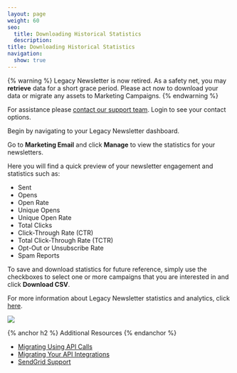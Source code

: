 ```yaml
---
layout: page
weight: 60
seo:
  title: Downloading Historical Statistics
  description:
title: Downloading Historical Statistics
navigation:
  show: true
---
```

{% warning %}
Legacy Newsletter is now retired.
As a safety net, you may **retrieve** data for a short grace period. Please act now to download your data or migrate any assets to Marketing Campaigns.
{% endwarning %}

For assistance please [contact our support team](https://support.sendgrid.com/). Login to see your contact options.

Begin by navigating to your Legacy Newsletter dashboard.

Go to **Marketing Email** and click **Manage** to view the statistics for your newsletters.

Here you will find a quick preview of your newsletter engagement and statistics such as:

* Sent
* Opens
* Open Rate
* Unique Opens
* Unique Open Rate
* Total Clicks
* Click-Through Rate (CTR)
* Total Click-Through Rate (TCTR)
* Opt-Out or Unsubscribe Rate
* Spam Reports

To save and download statistics for future reference, simply use the checkboxes to select one or more campaigns that you are interested in and click **Download CSV**.

For more information about Legacy Newsletter statistics and analytics, click [here]({{root_url}}/User_Guide/Legacy_Features/Marketing_Emails/analytics.html).

![]({{root_url}}/images/download_historical_stats.gif)

{% anchor h2 %}
Additional Resources
{% endanchor %}

- [Migrating Using API Calls]({{root_url}}/User_Guide/Legacy_Newsletter/Migration_Tutorials/api_migration.html)
- [Migrating Your API Integrations]({{root_url}}/User_Guide/Legacy_Newsletter/Migration_Tutorials/Migrating_API.html)
- [SendGrid Support]({{site.support_url}})
